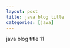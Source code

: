 ```yaml
---
layout: post
title: java blog title
categories: [java]
---
```

java blog title
11
<div id="mainContentDiv"></div>
<script type="text/javascript"> 
 document.getElementById("mainContentDiv").parentNode.innerHTML = '<object type="text/html" data="/html/2019-12-18-设计模式笔记.html"></object>';
</script>
